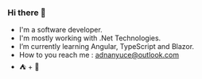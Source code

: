 ### Hi there 👋
- I'm a software developer.
- I'm mostly working with .Net Technologies.
- I’m currently learning Angular, TypeScript and Blazor.
- How to you reach me : adnanyuce@outlook.com
- ⛺ + 🍺
